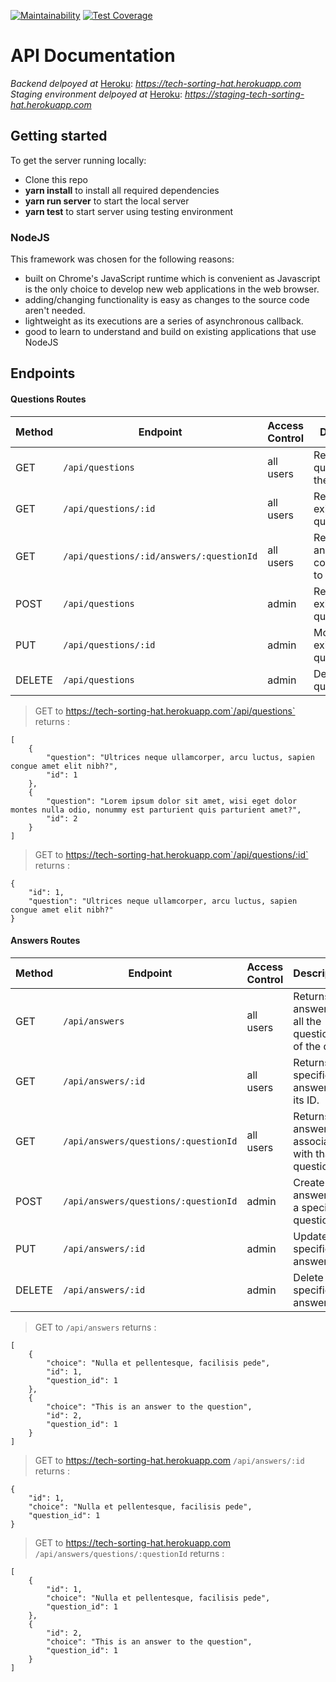 [![Maintainability](https://api.codeclimate.com/v1/badges/ff819604fe5e7760010a/maintainability)](https://codeclimate.com/github/Lambda-School-Labs/sorting-hat-be/maintainability) [![Test Coverage](https://api.codeclimate.com/v1/badges/ff819604fe5e7760010a/test_coverage)](https://codeclimate.com/github/Lambda-School-Labs/sorting-hat-be/test_coverage)

# API Documentation

*Backend delpoyed at* [Heroku](https://tech-sorting-hat.herokuapp.com/): _https://tech-sorting-hat.herokuapp.com_ <br>
*Staging environment delpoyed at* [Heroku](https://staging-tech-sorting-hat.herokuapp.com/): _https://staging-tech-sorting-hat.herokuapp.com_ <br>

## Getting started

To get the server running locally:

- Clone this repo
- **yarn install** to install all required dependencies
- **yarn run server** to start the local server
- **yarn test** to start server using testing environment

### NodeJS

This framework was chosen for the following reasons:

-    built on Chrome's JavaScript runtime which is convenient as Javascript is the only choice to develop new web applications in the web browser.
-    adding/changing functionality is easy as changes to the source code aren't needed.
-    lightweight as its executions are a series of asynchronous callback.
-    good to learn to understand and build on existing applications that use NodeJS

## Endpoints

#### Questions Routes

| Method | Endpoint                | Access Control | Description                                  |
| ------ | ----------------------- | -------------- | -------------------------------------------- |
| GET    | `/api/questions` | all users | Returns all the questions for the quiz. |
| GET    | `/api/questions/:id` | all users| Retrieve an existing question.             |
| GET    | `/api/questions/:id/answers/:questionId` | all users | Returns answers corresponding to a question.|
| POST    | `/api/questions` | admin | Retrieve an existing question.             |
| PUT    | `/api/questions/:id` | admin | Modify an existing question.             |
| DELETE | `/api/questions` | admin | Delete a question.                      |

> GET to https://tech-sorting-hat.herokuapp.com`/api/questions` returns :
```
[
    {
        "question": "Ultrices neque ullamcorper, arcu luctus, sapien congue amet elit nibh?",
        "id": 1
    },
    {
        "question": "Lorem ipsum dolor sit amet, wisi eget dolor montes nulla odio, nonummy est parturient quis parturient amet?",
        "id": 2
    }
]
```

> GET to https://tech-sorting-hat.herokuapp.com`/api/questions/:id` returns :
```
{
    "id": 1,
    "question": "Ultrices neque ullamcorper, arcu luctus, sapien congue amet elit nibh?"
}
```

#### Answers Routes

| Method | Endpoint                | Access Control      | Description                                        |
| ------ | ----------------------- | ------------------- | -------------------------------------------------- |
| GET    | `/api/answers`        | all users | Returns answers for all the questions of the quiz.               |
| GET    | `/api/answers/:id`    | all users| Returns a specific answer by its ID.             |
| GET    | `/api/answers/questions/:questionId` | all users | Returns all answers associated with that question ID |
| POST    | `/api/answers/questions/:questionId` | admin | Create an answer for a specific question |
| PUT    | `/api/answers/:id` | admin | Update a specific answer |
| DELETE | `/api/answers/:id` | admin | Delete a specific answer |

> GET to `/api/answers` returns :
```
[
    {
        "choice": "Nulla et pellentesque, facilisis pede",
        "id": 1,
        "question_id": 1
    },
    {
        "choice": "This is an answer to the question",
        "id": 2,
        "question_id": 1
    }
]
```

> GET to https://tech-sorting-hat.herokuapp.com `/api/answers/:id` returns :
```
{
    "id": 1,
    "choice": "Nulla et pellentesque, facilisis pede",
    "question_id": 1
}
```


> GET to https://tech-sorting-hat.herokuapp.com `/api/answers/questions/:questionId` returns :
```
[
    {
        "id": 1,
        "choice": "Nulla et pellentesque, facilisis pede",
        "question_id": 1
    },
    {
        "id": 2,
        "choice": "This is an answer to the question",
        "question_id": 1
    }
]
```
